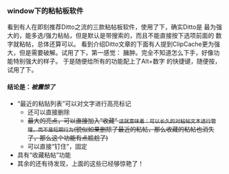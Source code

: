 ### window下的粘帖板软件
看到有人在即刻推荐Ditto之流的三款粘帖板软件，使用了下，确实Ditto是
最为强大的，能多选/强力粘帖，但是默认是带搜索的，而且不能直接按下选项前面的
数字就粘帖，总体还算可以。
看到介绍Ditto文章的下面有人提到ClipCache更为强大，但是需要破解。试用了下，第一感觉：
臃肿。完全不知道怎么下手，好像功能特别强大的样子。
于是随便给所有的功能配上了Alt+数字 的快捷键，随便按，试用了下。
#### 结论是：*被震惊了*
- “最近的粘贴列表”可以对文字进行高亮标记
	- 还可以直接删除
	- ~~最大的亮点，可以直接加入“收藏”
	` 这就意味着：可以长久的对粘帖文本进行管理，而不是短期行为 `(貌似如果删除了最近的粘帖，那么收藏的粘帖也消失了，那么这个功能有点尴尬了)~~
	- 可以直接“钉住”，固定
- 具有“收藏粘帖”功能
- 其余的还有待发现，上面的这些已经够惊艳了！